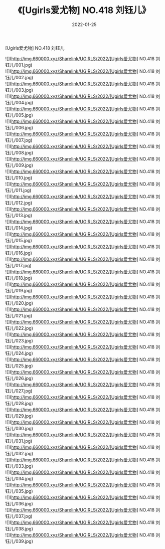 ﻿---
layout: post
title:  《[Ugirls爱尤物] NO.418 刘钰儿》
date:   2022-01-25
img: http://img.660000.xyz/Sharelink/UGIRLS/2022/[Ugirls爱尤物] NO.418 刘钰儿/000.jpg
categories: [美女, 清纯, 唯美]
---

[Ugirls爱尤物] NO.418 刘钰儿

 ![](http://img.660000.xyz/Sharelink/UGIRLS/2022/[Ugirls爱尤物] NO.418 刘钰儿/001.jpg) <br>![](http://img.660000.xyz/Sharelink/UGIRLS/2022/[Ugirls爱尤物] NO.418 刘钰儿/002.jpg) <br>![](http://img.660000.xyz/Sharelink/UGIRLS/2022/[Ugirls爱尤物] NO.418 刘钰儿/003.jpg) <br>![](http://img.660000.xyz/Sharelink/UGIRLS/2022/[Ugirls爱尤物] NO.418 刘钰儿/004.jpg) <br>![](http://img.660000.xyz/Sharelink/UGIRLS/2022/[Ugirls爱尤物] NO.418 刘钰儿/005.jpg) <br>![](http://img.660000.xyz/Sharelink/UGIRLS/2022/[Ugirls爱尤物] NO.418 刘钰儿/006.jpg) <br>![](http://img.660000.xyz/Sharelink/UGIRLS/2022/[Ugirls爱尤物] NO.418 刘钰儿/007.jpg) <br>![](http://img.660000.xyz/Sharelink/UGIRLS/2022/[Ugirls爱尤物] NO.418 刘钰儿/008.jpg) <br>![](http://img.660000.xyz/Sharelink/UGIRLS/2022/[Ugirls爱尤物] NO.418 刘钰儿/009.jpg) <br>![](http://img.660000.xyz/Sharelink/UGIRLS/2022/[Ugirls爱尤物] NO.418 刘钰儿/010.jpg) <br>![](http://img.660000.xyz/Sharelink/UGIRLS/2022/[Ugirls爱尤物] NO.418 刘钰儿/011.jpg) <br>![](http://img.660000.xyz/Sharelink/UGIRLS/2022/[Ugirls爱尤物] NO.418 刘钰儿/012.jpg) <br>![](http://img.660000.xyz/Sharelink/UGIRLS/2022/[Ugirls爱尤物] NO.418 刘钰儿/013.jpg) <br>![](http://img.660000.xyz/Sharelink/UGIRLS/2022/[Ugirls爱尤物] NO.418 刘钰儿/014.jpg) <br>![](http://img.660000.xyz/Sharelink/UGIRLS/2022/[Ugirls爱尤物] NO.418 刘钰儿/015.jpg) <br>![](http://img.660000.xyz/Sharelink/UGIRLS/2022/[Ugirls爱尤物] NO.418 刘钰儿/016.jpg) <br>![](http://img.660000.xyz/Sharelink/UGIRLS/2022/[Ugirls爱尤物] NO.418 刘钰儿/017.jpg) <br>![](http://img.660000.xyz/Sharelink/UGIRLS/2022/[Ugirls爱尤物] NO.418 刘钰儿/018.jpg) <br>![](http://img.660000.xyz/Sharelink/UGIRLS/2022/[Ugirls爱尤物] NO.418 刘钰儿/019.jpg) <br>![](http://img.660000.xyz/Sharelink/UGIRLS/2022/[Ugirls爱尤物] NO.418 刘钰儿/020.jpg) <br>![](http://img.660000.xyz/Sharelink/UGIRLS/2022/[Ugirls爱尤物] NO.418 刘钰儿/021.jpg) <br>![](http://img.660000.xyz/Sharelink/UGIRLS/2022/[Ugirls爱尤物] NO.418 刘钰儿/022.jpg) <br>![](http://img.660000.xyz/Sharelink/UGIRLS/2022/[Ugirls爱尤物] NO.418 刘钰儿/023.jpg) <br>![](http://img.660000.xyz/Sharelink/UGIRLS/2022/[Ugirls爱尤物] NO.418 刘钰儿/024.jpg) <br>![](http://img.660000.xyz/Sharelink/UGIRLS/2022/[Ugirls爱尤物] NO.418 刘钰儿/025.jpg) <br>![](http://img.660000.xyz/Sharelink/UGIRLS/2022/[Ugirls爱尤物] NO.418 刘钰儿/026.jpg) <br>![](http://img.660000.xyz/Sharelink/UGIRLS/2022/[Ugirls爱尤物] NO.418 刘钰儿/027.jpg) <br>![](http://img.660000.xyz/Sharelink/UGIRLS/2022/[Ugirls爱尤物] NO.418 刘钰儿/028.jpg) <br>![](http://img.660000.xyz/Sharelink/UGIRLS/2022/[Ugirls爱尤物] NO.418 刘钰儿/029.jpg) <br>![](http://img.660000.xyz/Sharelink/UGIRLS/2022/[Ugirls爱尤物] NO.418 刘钰儿/030.jpg) <br>![](http://img.660000.xyz/Sharelink/UGIRLS/2022/[Ugirls爱尤物] NO.418 刘钰儿/031.jpg) <br>![](http://img.660000.xyz/Sharelink/UGIRLS/2022/[Ugirls爱尤物] NO.418 刘钰儿/032.jpg) <br>![](http://img.660000.xyz/Sharelink/UGIRLS/2022/[Ugirls爱尤物] NO.418 刘钰儿/033.jpg) <br>![](http://img.660000.xyz/Sharelink/UGIRLS/2022/[Ugirls爱尤物] NO.418 刘钰儿/034.jpg) <br>![](http://img.660000.xyz/Sharelink/UGIRLS/2022/[Ugirls爱尤物] NO.418 刘钰儿/035.jpg) <br>![](http://img.660000.xyz/Sharelink/UGIRLS/2022/[Ugirls爱尤物] NO.418 刘钰儿/036.jpg) <br>![](http://img.660000.xyz/Sharelink/UGIRLS/2022/[Ugirls爱尤物] NO.418 刘钰儿/037.jpg) <br>![](http://img.660000.xyz/Sharelink/UGIRLS/2022/[Ugirls爱尤物] NO.418 刘钰儿/038.jpg) <br>![](http://img.660000.xyz/Sharelink/UGIRLS/2022/[Ugirls爱尤物] NO.418 刘钰儿/039.jpg) <br>